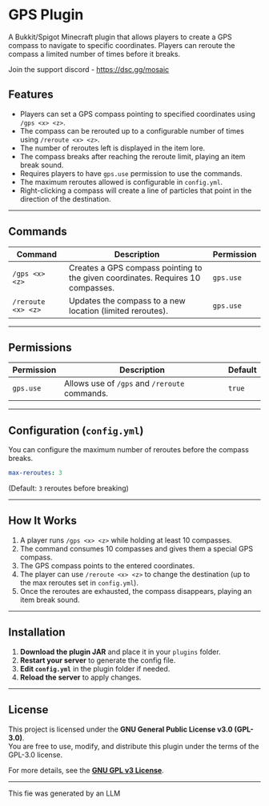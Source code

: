 # **GPS Plugin**

A Bukkit/Spigot Minecraft plugin that allows players to create a GPS compass to navigate to specific coordinates. Players can reroute the compass a limited number of times before it breaks.

Join the support discord - https://dsc.gg/mosaic

## **Features**
- Players can set a GPS compass pointing to specified coordinates using `/gps <x> <z>`.
- The compass can be rerouted up to a configurable number of times using `/reroute <x> <z>`.
- The number of reroutes left is displayed in the item lore.
- The compass breaks after reaching the reroute limit, playing an item break sound.
- Requires players to have `gps.use` permission to use the commands.
- The maximum reroutes allowed is configurable in `config.yml`.
- Right-clicking a compass will create a line of particles that point in the direction of the destination.
---

## **Commands**
| Command | Description | Permission |
|---------|-------------|------------|
| `/gps <x> <z>` | Creates a GPS compass pointing to the given coordinates. Requires 10 compasses. | `gps.use` |
| `/reroute <x> <z>` | Updates the compass to a new location (limited reroutes). | `gps.use` |

---

## **Permissions**
| Permission | Description | Default |
|------------|-------------|---------|
| `gps.use` | Allows use of `/gps` and `/reroute` commands. | `true` |

---

## **Configuration (`config.yml`)**
You can configure the maximum number of reroutes before the compass breaks.

```yaml
max-reroutes: 3
```
(Default: `3` reroutes before breaking)

---

## **How It Works**
1. A player runs `/gps <x> <z>` while holding at least 10 compasses.
2. The command consumes 10 compasses and gives them a special GPS compass.
3. The GPS compass points to the entered coordinates.
4. The player can use `/reroute <x> <z>` to change the destination (up to the max reroutes set in `config.yml`).
5. Once the reroutes are exhausted, the compass disappears, playing an item break sound.

---

## **Installation**
1. **Download the plugin JAR** and place it in your `plugins` folder.
2. **Restart your server** to generate the config file.
3. **Edit `config.yml`** in the plugin folder if needed.
4. **Reload the server** to apply changes.


---

## **License**
This project is licensed under the **GNU General Public License v3.0 (GPL-3.0)**.  
You are free to use, modify, and distribute this plugin under the terms of the GPL-3.0 license.  

For more details, see the **[GNU GPL v3 License](https://www.gnu.org/licenses/gpl-3.0.en.html)**.

---

This fie was generated by an LLM
